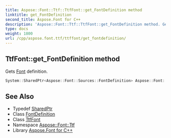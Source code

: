 ```yaml
---
title: Aspose::Font::Ttf::TtfFont::get_FontDefinition method
linktitle: get_FontDefinition
second_title: Aspose.Font for C++
description: 'Aspose::Font::Ttf::TtfFont::get_FontDefinition method. Gets Font definition in C++.'
type: docs
weight: 1800
url: /cpp/aspose.font.ttf/ttffont/get_fontdefinition/
---
```

## TtfFont::get_FontDefinition method


Gets [Font](../../../aspose.font/font/) definition.

```cpp
System::SharedPtr<Aspose::Font::Sources::FontDefinition> Aspose::Font::Ttf::TtfFont::get_FontDefinition() override
```

## See Also

* Typedef [SharedPtr](../../../system/sharedptr/)
* Class [FontDefinition](../../../aspose.font.sources/fontdefinition/)
* Class [TtfFont](../)
* Namespace [Aspose::Font::Ttf](../../)
* Library [Aspose.Font for C++](../../../)

